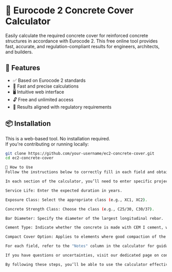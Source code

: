 # 🧱 Eurocode 2 Concrete Cover Calculator

Easily calculate the required concrete cover for reinforced concrete structures in accordance with Eurocode 2. This free online tool provides fast, accurate, and regulation-compliant results for engineers, architects, and builders.

## 🚀 Features

- ✅ Based on Eurocode 2 standards  
- 🎯 Fast and precise calculations  
- 🖥️ Intuitive web interface  
- 🔓 Free and unlimited access  
- 📄 Results aligned with regulatory requirements  

## 📦 Installation

This is a web-based tool. No installation required.  
If you're contributing or running locally:

```bash
git clone https://github.com/your-username/ec2-concrete-cover.git
cd ec2-concrete-cover

📘 How to Use
Follow the instructions below to correctly fill in each field and obtain accurate results for your reinforced concrete project.

In each section of the calculator, you’ll need to enter specific project data:

Service Life: Enter the expected duration in years.

Exposure Class: Select the appropriate class (e.g., XC1, XC2).

Concrete Strength Class: Choose the class (e.g., C25/30, C30/37).

Bar Diameter: Specify the diameter of the largest longitudinal rebar.

Cement Type: Indicate whether the concrete is made with CEM I cement, without fly ash (FA).

Compact Cover Option: Applies to elements where good compaction of the concrete cover can be guaranteed (e.g., flat elements like slabs and ribbed floors cast horizontally on industrial or metal formwork).

For each field, refer to the "Notes" column in the calculator for guidance to ensure your input is correct and compliant with Eurocode 2 requirements. These inputs are essential for calculating both the minimum and nominal concrete cover values.

If you have questions or uncertainties, visit our dedicated page on concrete cover for detailed information and calculation examples.

By following these steps, you’ll be able to use the calculator effectively and ensure your project complies with Eurocode 2 standards.
